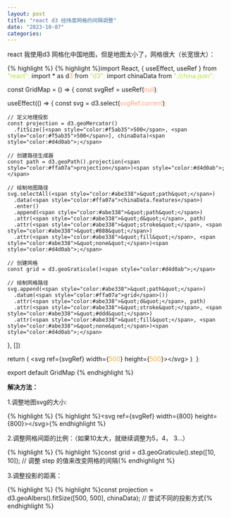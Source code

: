 ```yaml
---
layout: post
title: "react d3 经纬度网格的间隔调整"
date: "2023-10-07"
categories: 
---
```

<p>react 我使用d3 网格化中国地图，但是地图太小了，网格很大（长宽很大）：</p>

{% highlight %}
{% highlight %}import React, { useEffect, useRef } from <span style="color:#abe338">&quot;react&quot;</span><span style="color:#d4d0ab">;</span>
import * as d<span style="color:#f5ab35">3</span> from <span style="color:#abe338">&quot;d3&quot;</span><span style="color:#d4d0ab">;</span>
import chinaData from <span style="color:#abe338">&quot;./china.json&quot;</span><span style="color:#d4d0ab">;</span>

const GridMap = () =&gt; {
  const svgRef = useRef(<span style="color:#ffa07a">null</span>)<span style="color:#d4d0ab">;</span>

  useEffect(() =&gt; {
    const svg = d3.select(<span style="color:#ffa07a">svgRef.current</span>)<span style="color:#d4d0ab">;</span>

    // 定义地理投影
    const projection = d3.geoMercator()
      .fitSize([<span style="color:#f5ab35">500</span>, <span style="color:#f5ab35">500</span>], chinaData)<span style="color:#d4d0ab">;</span>

    // 创建路径生成器
    const path = d3.geoPath().projection(<span style="color:#ffa07a">projection</span>)<span style="color:#d4d0ab">;</span>

    // 绘制地图路径
    svg.selectAll(<span style="color:#abe338">&quot;path&quot;</span>)
      .data(<span style="color:#ffa07a">chinaData.features</span>)
      .enter()
      .append(<span style="color:#abe338">&quot;path&quot;</span>)
      .attr(<span style="color:#abe338">&quot;d&quot;</span>, path)
      .attr(<span style="color:#abe338">&quot;stroke&quot;</span>, <span style="color:#abe338">&quot;#888&quot;</span>)
      .attr(<span style="color:#abe338">&quot;fill&quot;</span>, <span style="color:#abe338">&quot;none&quot;</span>)<span style="color:#d4d0ab">;</span>

    // 创建网格
    const grid = d3.geoGraticule()<span style="color:#d4d0ab">;</span>

    // 绘制网格路径
    svg.append(<span style="color:#abe338">&quot;path&quot;</span>)
      .datum(<span style="color:#ffa07a">grid</span>())
      .attr(<span style="color:#abe338">&quot;d&quot;</span>, path)
      .attr(<span style="color:#abe338">&quot;stroke&quot;</span>, <span style="color:#abe338">&quot;#ddd&quot;</span>)
      .attr(<span style="color:#abe338">&quot;fill&quot;</span>, <span style="color:#abe338">&quot;none&quot;</span>)<span style="color:#d4d0ab">;</span>
  }, [])<span style="color:#d4d0ab">;</span>

  return (
    &lt;svg ref={svgRef} width={<span style="color:#f5ab35">500</span>} height={<span style="color:#f5ab35">500</span>}&gt;&lt;/svg&gt;
  )<span style="color:#d4d0ab">;</span>
}<span style="color:#d4d0ab">;</span>

export default GridMap<span style="color:#d4d0ab">;</span>{% endhighlight %}

<p><strong>解决方法：</strong></p>

<p>1.调整地图svg的大小:</p>

{% highlight %}
{% highlight %}&lt;svg ref={svgRef} width={800} height={800}&gt;&lt;/svg&gt;{% endhighlight %}

<p>2.调整网格间距的比例：（如果10太大，就继续调整为5，4， 3...）</p>

{% highlight %}
{% highlight %}const grid = d3.geoGraticule().step([10, 10]); // 调整 step 的值来改变网格的间隔{% endhighlight %}

<p>3.调整投影的距离：</p>

{% highlight %}
{% highlight %}const projection = d3.geoAlbers().fitSize([500, 500], chinaData); // 尝试不同的投影方式{% endhighlight %}

